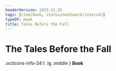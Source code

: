 ```yaml
---
headerVersion: 2023.11.25
tags: [item/book, status/needswork/internal]
typeOf: book
title: Tales Before the Fall
---
```

# The Tales Before the Fall
:octicons-info-24:{ .lg .middle } **Book**  

